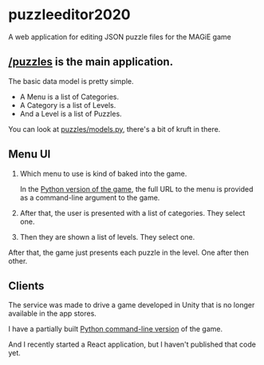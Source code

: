 # puzzleeditor2020
A web application for editing JSON puzzle files for the MAGiE game

## [/puzzles](puzzles) is the main application.
The basic data model is pretty simple.
- A Menu is a list of Categories.
- A Category is a list of Levels.
- And a Level is a list of Puzzles.

You can look at [puzzles/models.py](puzzles/models.py), there's a bit of kruft in there.

## Menu UI
1. Which menu to use is kind of baked into the game.

   In the [Python version of the game](https://github.com/n8mob/MAGiEpy/blob/main/__main__.py), the full URL to the menu is provided as a command-line argument to the game.

2. After that, the user is presented with a list of categories.  They select one.
3. Then they are shown a list of levels.  They select one.

After that, the game just presents each puzzle in the level. One after then other.


## Clients
The service was made to drive a game developed in Unity that is no longer available in the app stores.

I have a partially built [Python command-line version](https://github.com/n8mob/MAGiEpy/) of the game.

And I recently started a React application, but I haven't published that code yet.
